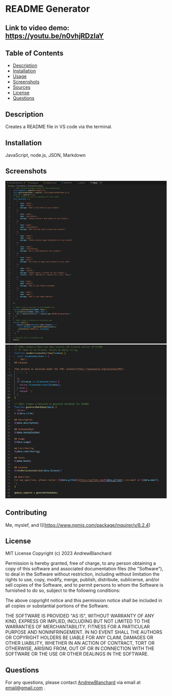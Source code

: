 
# README Generator

## Link to video demo: https://youtu.be/n0vhjRDzIaY 

## Table of Contents
- [Description](#description)
- [Installation](#installation)
- [Usage](#usage)
- [Screenshots](#screenshots)
- [Sources](#sources)
- [License](#license)
- [Questions](#questions)

## Description
Creates a README file in VS code via the terminal.

## Installation
JavaScript, node.js, JSON, Markdown

## Screenshots 
<img alt="Screenshot of Index.js code" src="https://github.com/AndrewBlanchard/README-Generator/blob/master/Screenshots/IndexJs%20Screenshot.png">

<img alt="Screenshot of Markdown.js code" src="https://github.com/AndrewBlanchard/README-Generator/blob/master/Screenshots/MarkdownJS%20Screenshot%20.png">

## Contributing
Me, myslef, and I](https://www.npmjs.com/package/inquirer/v/8.2.4)

## License

MIT License Copyright (c) 2023 AndrewBlanchard

Permission is hereby granted, free of charge, to any person obtaining a copy of this software and associated documentation files (the "Software"), to deal in the Software without restriction, including without limitation the rights to use, copy, modify, merge, publish, distribute, sublicense, and/or sell copies of the Software, and to permit persons to whom the Software is furnished to do so, subject to the following conditions:

The above copyright notice and this permission notice shall be included in all copies or substantial portions of the Software.

THE SOFTWARE IS PROVIDED "AS IS", WITHOUT WARRANTY OF ANY KIND, EXPRESS OR IMPLIED, INCLUDING BUT NOT LIMITED TO THE WARRANTIES OF MERCHANTABILITY, FITNESS FOR A PARTICULAR PURPOSE AND NONINFRINGEMENT. IN NO EVENT SHALL THE AUTHORS OR COPYRIGHT HOLDERS BE LIABLE FOR ANY CLAIM, DAMAGES OR OTHER LIABILITY, WHETHER IN AN ACTION OF CONTRACT, TORT OR OTHERWISE, ARISING FROM, OUT OF OR IN CONNECTION WITH THE SOFTWARE OR THE USE OR OTHER DEALINGS IN THE SOFTWARE.

## Questions
For any questions, please contact [AndrewBlanchard](https://github.com/AndrewBlanchard) via email at email@gmail.com .
